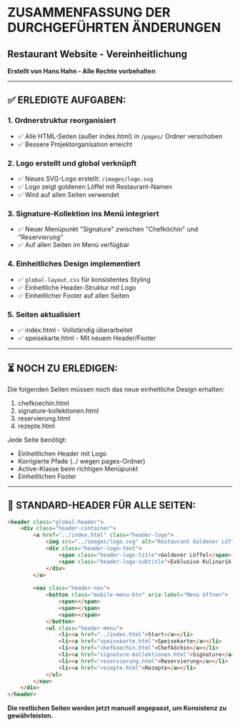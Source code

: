 # ZUSAMMENFASSUNG DER DURCHGEFÜHRTEN ÄNDERUNGEN
## Restaurant Website - Vereinheitlichung
**Erstellt von Hans Hahn - Alle Rechte vorbehalten**

---

## ✅ ERLEDIGTE AUFGABEN:

### 1. **Ordnerstruktur reorganisiert**
- ✅ Alle HTML-Seiten (außer index.html) in `/pages/` Ordner verschoben
- ✅ Bessere Projektorganisation erreicht

### 2. **Logo erstellt und global verknüpft**
- ✅ Neues SVG-Logo erstellt: `/images/logo.svg`
- ✅ Logo zeigt goldenen Löffel mit Restaurant-Namen
- ✅ Wird auf allen Seiten verwendet

### 3. **Signature-Kollektion ins Menü integriert**
- ✅ Neuer Menüpunkt "Signature" zwischen "Chefköchin" und "Reservierung"
- ✅ Auf allen Seiten im Menü verfügbar

### 4. **Einheitliches Design implementiert**
- ✅ `global-layout.css` für konsistentes Styling
- ✅ Einheitliche Header-Struktur mit Logo
- ✅ Einheitlicher Footer auf allen Seiten

### 5. **Seiten aktualisiert**
- ✅ index.html - Vollständig überarbeitet
- ✅ speisekarte.html - Mit neuem Header/Footer

---

## ⏳ NOCH ZU ERLEDIGEN:

Die folgenden Seiten müssen noch das neue einheitliche Design erhalten:
1. chefkoechin.html
2. signature-kollektionen.html  
3. reservierung.html
4. rezepte.html

Jede Seite benötigt:
- Einheitlichen Header mit Logo
- Korrigierte Pfade (../ wegen pages-Ordner)
- Active-Klasse beim richtigen Menüpunkt
- Einheitlichen Footer

---

## 📝 STANDARD-HEADER FÜR ALLE SEITEN:

```html
<header class="global-header">
    <div class="header-container">
        <a href="../index.html" class="header-logo">
            <img src="../images/logo.svg" alt="Restaurant Goldener Löffel Logo">
            <div class="header-logo-text">
                <span class="header-logo-title">Goldener Löffel</span>
                <span class="header-logo-subtitle">Exklusive Kulinarik seit 1995</span>
            </div>
        </a>
        
        <nav class="header-nav">
            <button class="mobile-menu-btn" aria-label="Menü öffnen">
                <span></span>
                <span></span>
                <span></span>
            </button>
            <ul class="header-menu">
                <li><a href="../index.html">Start</a></li>
                <li><a href="speisekarte.html">Speisekarte</a></li>
                <li><a href="chefkoechin.html">Chefköchin</a></li>
                <li><a href="signature-kollektionen.html">Signature</a></li>
                <li><a href="reservierung.html">Reservierung</a></li>
                <li><a href="rezepte.html">Rezepte</a></li>
            </ul>
        </nav>
    </div>
</header>
```

**Die restlichen Seiten werden jetzt manuell angepasst, um Konsistenz zu gewährleisten.**
